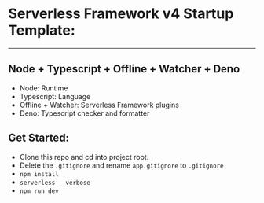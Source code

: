 # Serverless Framework v4 Startup Template:
---

## Node + Typescript + Offline + Watcher + Deno

- Node: Runtime
- Typescript: Language
- Offline + Watcher: Serverless Framework plugins
- Deno: Typescript checker and formatter

## Get Started:

- Clone this repo and cd into project root.
- Delete the `.gitignore` and rename `app.gitignore` to `.gitignore`
- `npm install`
- `serverless --verbose`
- `npm run dev`